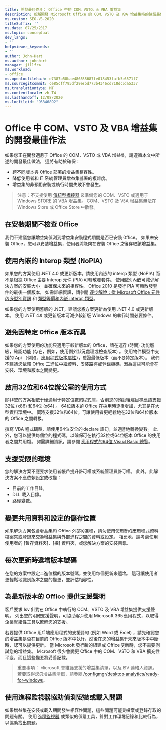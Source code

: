 ```yaml
---
title: 開發最佳作法： Office 中的 COM、VSTO、& VBA 增益集
description: 瞭解開發 Microsoft Office 的 COM、VSTO 及 VBA 增益集時的建議最佳作法。
ms.custom: SEO-VS-2020
titleSuffix: ''
ms.date: 07/25/2017
ms.topic: conceptual
dev_langs:
- ''
helpviewer_keywords:
- ''
author: John-Hart
ms.author: johnhart
manager: jillfra
ms.workload:
- office
ms.openlocfilehash: e7387b58bae486588687fe018453fafb5d6571f7
ms.sourcegitcommit: ce85cff795df29e2bd773b4346cd718dccda5337
ms.translationtype: MT
ms.contentlocale: zh-TW
ms.lasthandoff: 12/08/2020
ms.locfileid: "96846892"
---
```

# <a name="development-best-practices-for-com-vsto-and-vba-add-ins-in-office"></a>Office 中 COM、VSTO 及 VBA 增益集的開發最佳作法
  如果您正在開發適用于 Office 的 COM、VSTO 或 VBA 增益集，請遵循本文中所述的開發最佳做法。   這將有助於確保：

- 跨不同版本與 Office 部署的增益集相容性。
- 降低使用者和 IT 系統管理員增益集部署的複雜度。
- 增益集的非預期安裝或執行時間失敗不會發生。

>注意：不支援使用 [傳統型橋接器](/windows/uwp/porting/desktop-to-uwp-root) 來準備您的 COM、VSTO 或適用于 Windows STORE 的 VBA 增益集。 COM、VSTO 及 VBA 增益集無法在 Windows Store 或 Office Store 中散發。

## <a name="do-not-check-for-office-during-installation"></a>在安裝期間不檢查 Office
 我們不建議您讓增益集偵測到增益集安裝程式期間是否已安裝 Office。 如果未安裝 Office，您可以安裝增益集，使用者將能夠在安裝 Office 之後存取該增益集。

## <a name="use-embedded-interop-types-nopia"></a>使用內嵌的 Interop 類型 (NoPIA) 
如果您的方案使用 .NET 4.0 或更新版本，請使用內嵌的 interop 類型 (NoPIA) 而不是根據 Office 主要 Interop 元件 (PIA) 可轉散發套件。 使用型別內嵌可減少解決方案的安裝大小，並確保未來的相容性。 Office 2010 是發行 PIA 可轉散發套件的最後一個版本。 如需詳細資訊，請參閱 [逐步解說：從 Microsoft Office 元件內嵌型別資訊](/previous-versions/ee317478(v=vs.140)) 和 [類型等價和內嵌 interop 類型](/windows/uwp/porting/desktop-to-uwp-root)。

如果您的方案使用舊版的 .NET，建議您將方案更新為使用 .NET 4.0 或更新版本。 使用 .NET 4.0 或更新版本可減少較新版 Windows 的執行時間必要條件。

## <a name="avoid-depending-on-specific-office-versions"></a>避免因特定 Office 版本而異
如果您的方案使用的功能只適用于較新版本的 Office，請在運行 (時間) 功能層級，確認功能 (存在，例如，使用例外狀況處理或檢查版本) 。 使用物件模型中支援的 Api （例如， [應用程式版本屬性](<xref:Microsoft.Office.Interop.Excel._Application.Version%2A>)），驗證最低版本（而不是特定版本）。 我們不建議您依賴 Office 二進位中繼資料、安裝路徑或登錄機碼，因為這些可能會在安裝、環境和版本之間變更。

## <a name="enable-both-32-bit-and-64-bit-office-usage"></a>啟用32位和64位辦公室的使用方式
除非您的方案相依于僅適用于特定位數的程式庫，否則您的預設組建目標應該支援32位 (x86) 和64位 (x64) 。 64位版本的 Office 在採用時逐漸增加，尤其是在大型資料環境中。 同時支援32位和64位，可讓使用者更輕鬆地在32位和64位版本的 Office 之間轉換。

撰寫 VBA 程式碼時，請使用64位安全的 declare 語句，並適當地轉換變數。 此外，您可以提供每個位的程式碼，以確保可在執行32位或64位版本 Office 的使用者之間共用檔。 如需詳細資訊，請參閱 [應用程式的64位 Visual Basic 總覽](/office/vba/Language/Concepts/Getting-Started/64-bit-visual-basic-for-applications-overview)。

## <a name="support-restricted-environments"></a>支援受限的環境
您的解決方案不應要求使用者帳戶提升許可權或系統管理員許可權。 此外，此解決方案不應依賴設定或改變：

- 目前的工作目錄。
- DLL 載入目錄。
- 路徑變數。

## <a name="change-the-save-location-of-shared-data-and-settings"></a>變更共用資料和設定的儲存位置
如果解決方案包含增益集和 Office 外部的進程，請勿使用使用者的應用程式資料檔案夾或登錄來交換增益集與外部進程之間的資料或設定。 相反地，請考慮使用使用者的 [暫存資料夾]、[檔] 資料夾，或您解決方案的安裝目錄。

## <a name="increment-the-version-number-with-each-update"></a>每次更新時遞增版本號碼
在您的方案中設定二進位檔的版本號碼，並使用每個更新來遞增。 這可讓使用者更輕鬆地識別版本之間的變更，並評估相容性。

## <a name="provide-support-statements-for-the-latest-versions-of-office"></a>為最新版本的 Office 提供支援聲明
客戶要求 Isv 針對在 Office 中執行的 COM、VSTO 及 VBA 增益集提供支援聲明。 列出您的明確支援聲明，可協助客戶使用 Microsoft 365 應用程式，以取得企業就緒性工具以瞭解您的支援。

若要提供 Office 用戶端應用程式的支援語句 (例如 Word 或 Excel) ，請先確認您的增益集是否在目前的 Office 版本中執行，然後在您的增益集于未來版本中中斷時，認可以提供更新。 當 Microsoft 發行新的組建或 Office 更新時，您不需要測試您的增益集。 Microsoft 很少會變更 Office 中的 COM、VSTO 和 VBA 擴充性平臺，而且這些變更將妥善記載。

>重要事項： Microsoft 會維護支援的增益集清單，以及 ISV 連絡人資訊。 若要取得您的增益集清單，請參閱 [/configmgr/desktop-analytics/ready-for-windows](/configmgr/desktop-analytics/ready-for-windows)。

## <a name="use-process-monitor-to-help-debug-installation-or-loading-issues"></a>使用進程監視器協助偵測安裝或載入問題
如果增益集在安裝或載入期間發生相容性問題，這些問題可能與檔案或登錄存取的問題有關。 使用 [進程監視器](/sysinternals/downloads/procmon) 或類似的偵錯工具，針對工作環境記錄和比較行為，以協助找出問題。